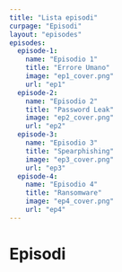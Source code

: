 ```yaml
---
title: "Lista episodi"
curpage: "Episodi"
layout: "episodes"
episodes:
  episode-1:
    name: "Episodio 1"
    title: "Errore Umano"
    image: "ep1_cover.png"
    url: "ep1"
  episode-2:
    name: "Episodio 2"
    title: "Password Leak" 
    image: "ep2_cover.png"
    url: "ep2"
  episode-3:
    name: "Episodio 3"
    title: "Spearphishing"
    image: "ep3_cover.png"
    url: "ep3"
  episode-4:
    name: "Episodio 4"
    title: "Ransomware" 
    image: "ep4_cover.png"
    url: "ep4"
---
```


<h1 class="otherpages">Episodi</h1>
